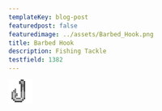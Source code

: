 ```yaml
---
templateKey: blog-post
featuredpost: false
featuredimage: ../assets/Barbed_Hook.png
title: Barbed Hook
description: Fishing Tackle
testfield: 1382
---
```

![Barbed Hook](../assets/Barbed_Hook.png)